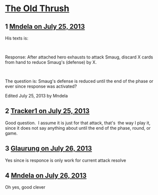 # [The Old Thrush](https://community.fantasyflightgames.com/topic/87088-the-old-thrush/)

## 1 [Mndela on July 25, 2013](https://community.fantasyflightgames.com/topic/87088-the-old-thrush/?do=findComment&comment=822034)

His texts is:

 

Response: After attached hero exhausts to attack Smaug, discard X cards from hand to reduce Smaug's (defense) by X.

 

The question is: Smaug's defense is reduced until the end of the phase or ever since response was activated?

Edited July 25, 2013 by Mndela

## 2 [Tracker1 on July 25, 2013](https://community.fantasyflightgames.com/topic/87088-the-old-thrush/?do=findComment&comment=822058)

Good question.  I assume it is just for that attack, that's  the way I play it, since it does not say anything about until the end of the phase, round, or game.   

## 3 [Glaurung on July 26, 2013](https://community.fantasyflightgames.com/topic/87088-the-old-thrush/?do=findComment&comment=822919)

Yes since is responce is only work for current attack resolve

## 4 [Mndela on July 26, 2013](https://community.fantasyflightgames.com/topic/87088-the-old-thrush/?do=findComment&comment=823353)

Oh yes, good clever


